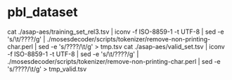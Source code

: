 # pbl_dataset
cat ./asap-aes/training_set_rel3.tsv | iconv -f ISO-8859-1 -t UTF-8 | sed -e 's/\t/????/g' | ./mosesdecoder/scripts/tokenizer/remove-non-printing-char.perl | sed -e 's/????/\t/g' > tmp.tsv
cat ./asap-aes/valid_set.tsv | iconv -f ISO-8859-1 -t UTF-8 | sed -e 's/\t/????/g' | ./mosesdecoder/scripts/tokenizer/remove-non-printing-char.perl | sed -e 's/????/\t/g' > tmp_valid.tsv
